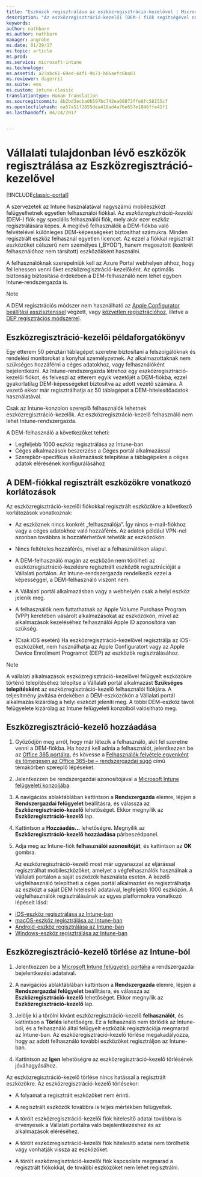 ```yaml
---
title: "Eszközök regisztrálása az eszközregisztráció-kezelővel | Microsoft Docs"
description: "Az eszközregisztráció-kezelői (DEM-) fiók segítségével nagy számú megosztott, vállalati tulajdonban lévő, egy felhasználói fiókkal rendelkező mobileszköz kezelhető."
keywords: 
author: nathbarn
ms.author: nathbarn
manager: angrobe
ms.date: 01/29/17
ms.topic: article
ms.prod: 
ms.service: microsoft-intune
ms.technology: 
ms.assetid: a23abc61-69ed-44f1-9b71-b86aefc6ba03
ms.reviewer: dagerrit
ms.suite: ems
ms.custom: intune-classic
translationtype: Human Translation
ms.sourcegitcommit: 8b2bd3ecba0b597bc742ea08872ffe8fc58155cf
ms.openlocfilehash: ea57a51f2855dea416ad4a76e657e1846ffe41f1
ms.lasthandoff: 04/24/2017


---
```



# <a name="enroll-corporate-owned-devices-with-the-device-enrollment-manager-in-microsoft-intune"></a>Vállalati tulajdonban lévő eszközök regisztrálása az Eszközregisztráció-kezelővel

[!INCLUDE[classic-portal](../includes/classic-portal.md)]

A szervezetek az Intune használatával nagyszámú mobileszközt felügyelhetnek egyetlen felhasználói fiókkal. Az *eszközregisztráció-kezelői* (DEM-) fiók egy speciális felhasználói fiók, mely akár ezer eszköz regisztrálására képes. A meglévő felhasználók a DEM-fiókba való felvételével különleges DEM-képességeket biztosíthat számukra. Minden regisztrált eszköz felhasznál egyetlen licencet. Az ezzel a fiókkal regisztrált eszközöket célszerű nem személyes („BYOD”), hanem megosztott (konkrét felhasználóhoz nem társított) eszközökként használni.  

A felhasználóknak szerepelniük kell az Azure Portal webhelyen ahhoz, hogy fel lehessen venni őket eszközregisztráció-kezelőként. Az optimális biztonság biztosítása érdekében a DEM-felhasználó nem lehet egyben Intune-rendszergazda is.

>[!NOTE]
>A DEM regisztrációs módszer nem használható az [Apple Configurator beállítási asszisztenssel](ios-setup-assistant-enrollment-in-microsoft-intune.md) végzett, vagy [közvetlen regisztrációhoz](ios-direct-enrollment-in-microsoft-intune.md), illetve a [DEP regisztrációs módszerrel](ios-device-enrollment-program-in-microsoft-intune.md).

## <a name="example-of-a-device-enrollment-manager-scenario"></a>Eszközregisztráció-kezelői példaforgatókönyv

Egy étterem 50 pénztári táblagépet szeretne biztosítani a felszolgálóknak és rendelési monitorokat a konyhai személyzetnek. Az alkalmazottaknak nem szükséges hozzáférni a céges adatokhoz, vagy felhasználóként bejelentkezni. Az Intune-rendszergazda létrehoz egy eszközregisztráció-kezelői fiókot, és felveszi az étterem egyik vezetőjét a DEM-fiókba, ezzel gyakorlatilag DEM-képességeket biztosítva az adott vezető számára. A vezető ekkor már regisztrálhatja az 50 táblagépet a DEM-hitelesítőadatok használatával.

Csak az Intune-konzolon szereplő felhasználók lehetnek eszközregisztráció-kezelők. Az eszközregisztráció-kezelő felhasználó nem lehet Intune-rendszergazda.

A DEM-felhasználó a következőket teheti:

-   Legfeljebb 1000 eszköz regisztrálása az Intune-ban
-   Céges alkalmazások beszerzése a Céges portál alkalmazással
-   Szerepkör-specifikus alkalmazások telepítése a táblagépekre a céges adatok elérésének konfigurálásához

## <a name="limitations-of-devices-that-are-enrolled-with-a-dem-account"></a>A DEM-fiókkal regisztrált eszközökre vonatkozó korlátozások

Az eszközregisztráció-kezelői fiókokkal regisztrált eszközökre a következő korlátozások vonatkoznak:

  - Az eszköznek nincs konkrét „felhasználója”. Így nincs e-mail-fiókhoz vagy a céges adatokhoz való hozzáférés. Az adatok például VPN-nel azonban továbbra is hozzáférhetővé tehetők az eszközökön.

  - Nincs feltételes hozzáférés, mivel az a felhasználókon alapul.

  - A DEM-felhasználó magán az eszközön nem törölheti az eszközregisztráció-kezelésre regisztrált eszközök regisztrációját a Vállalati portálon. Az Intune-rendszergazda rendelkezik ezzel a képességgel, a DEM-felhasználó viszont nem.

  - A Vállalati portál alkalmazásban vagy a webhelyén csak a helyi eszköz jelenik meg.

  - A felhasználók nem futtathatnak az Apple Volume Purchase Program (VPP) keretében vásárolt alkalmazásokat az eszközökön, mivel az alkalmazások kezeléséhez felhasználói Apple ID azonosítóra van szükség.

  - (Csak iOS esetén) Ha eszközregisztráció-kezelővel regisztrálja az iOS-eszközöket, nem használhatja az Apple Configuratort vagy az Apple Device Enrollment Programot (DEP) az eszközök regisztrálásához.

> [!NOTE]
> A vállalati alkalmazások eszközregisztráció-kezelővel felügyelt eszközökre történő telepítéséhez telepítse a Vállalati portál alkalmazást **Szükséges telepítésként** az eszközregisztráció-kezelő felhasználói fiókjára.
> A teljesítmény javítása érdekében a DEM-eszközökön a Vállalati portál alkalmazás kizárólag a helyi eszközt jeleníti meg. A többi DEM-eszköz távoli felügyelete kizárólag az Intune felügyeleti konzolból valósítható meg.


## <a name="add-a-device-enrollment-manager"></a>Eszközregisztráció-kezelő hozzáadása

1.  Győződjön meg arról, hogy már létezik a felhasználó, akit fel szeretne venni a DEM-fiókba. Ha hozzá kell adnia a felhasználót, jelentkezzen be az [Office 365 portálra](https://go.microsoft.com/fwlink/p/?LinkId=698854), és kövesse a [Felhasználók felvétele egyenként és tömegesen az Office 365-be – rendszergazdai súgó](https://support.office.com/article/Add-users-individually-or-in-bulk-to-Office-365-Admin-Help-1970f7d6-03b5-442f-b385-5880b9c256ec) című témakörben szereplő lépéseket.

2.  Jelentkezzen be rendszergazdai azonosítójával a [Microsoft Intune felügyeleti konzoljába](https://manage.microsoft.com).

3.  A navigációs ablaktáblában kattintson a **Rendszergazda** elemre, lépjen a **Rendszergazdai felügyelet** beállításra, és válassza az **Eszközregisztráció-kezelő** lehetőséget. Ekkor megnyílik az **Eszközregisztráció-kezelő** lap.

4.  Kattintson a **Hozzáadás...** lehetőségre. Megnyílik az **Eszközregisztráció-kezelő hozzáadása** párbeszédpanel.

5.  Adja meg az Intune-fiók **felhasználói azonosítóját**, és kattintson az **OK** gombra.

    Az eszközregisztráció-kezelő most már ugyanazzal az eljárással regisztrálhat mobileszközöket, amelyet a végfelhasználók használnak a Vállalati portálon a saját eszközök használata esetén. A kezelő végfelhasználó telepítheti a céges portál alkalmazást és regisztrálhatja az eszközt a saját DEM hitelesítő adataival, legfeljebb 1000 eszközön. A végfelhasználók regisztrálásának az egyes platformokra vonatkozó lépéseit lásd:

  - [iOS-eszköz regisztrálása az Intune-ban](https://docs.microsoft.com/intune/enduser/enroll-your-device-in-intune-ios)
  - [macOS-eszköz regisztrálása az Intune-ban](https://docs.microsoft.com/intune/enduser/enroll-your-device-in-intune-macos)
  - [Android-eszköz regisztrálása az Intune-ban](https://docs.microsoft.com/intune/enduser/enroll-your-device-in-intune-android)
  - [Windows-eszköz regisztrálása az Intune-ban](https://docs.microsoft.com/intune/enduser/enroll-your-device-in-intune-windows)

## <a name="delete-a-device-enrollment-manager-from-intune"></a>Eszközregisztráció-kezelő törlése az Intune-ból

1.  Jelentkezzen be a [Microsoft Intune felügyeleti portálra](https://manage.microsoft.com) a rendszergazdai bejelentkezési adataival.

2.  A navigációs ablaktáblában kattintson a **Rendszergazda** elemre, lépjen a **Rendszergazdai felügyelet** beállításra, és válassza az **Eszközregisztráció-kezelő** lehetőséget. Ekkor megnyílik az **Eszközregisztráció-kezelő** lap.

3.  Jelölje ki a törölni kívánt eszközregisztráció-kezelő **felhasználót**, és kattintson a **Törlés** lehetőségre. Ez a felhasználó nem törlődik az Intune-ból, és a felhasználó által felügyelt eszközök regisztrációja megmarad az Intune-ban. Az eszközregisztráció-kezelő törlése megakadályozza, hogy az adott felhasználó további eszközöket regisztráljon az Intune-ban.

4.  Kattintson az **Igen** lehetőségre az eszközregisztráció-kezelő törlésének jóváhagyásához.

Az eszközregisztráció-kezelő törlése nincs hatással a regisztrált eszközökre. Az eszközregisztráció-kezelő törlésekor:

-   A folyamat a regisztrált eszközöket nem érinti.

-   A regisztrált eszközök továbbra is teljes mértékben felügyeltek.

-   A törölt eszközregisztráció-kezelői fiók hitelesítő adatai továbbra is érvényesek a Vállalati portálra való bejelentkezéshez és az alkalmazások eléréséhez.

-   A törölt eszközregisztráció-kezelői fiók hitelesítő adatai nem törölhetik vagy vonhatják vissza az eszközöket.

-   A törölt eszközregisztráció-kezelői fiók kapcsolata megmarad a regisztrált fiókokkal, de további eszközöket nem lehet regisztrálni.

